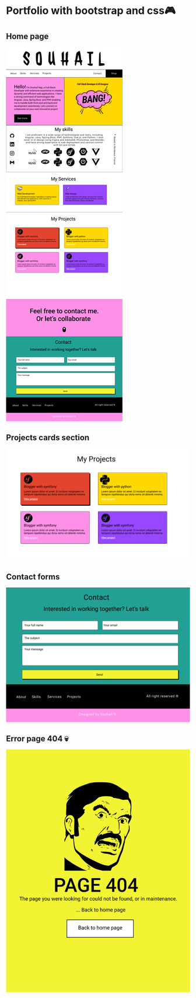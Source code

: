 # Portfolio with bootstrap and css🎮

## Home page
![Portfolio](the%20model/Main.png)

## Projects cards section
![Portfolio](the%20model/Projects.png)

## Contact forms 
![Portfolio](the%20model/Contact.png)

## Error page 404 💀
![Portfolio](the%20model/Erro.png)



